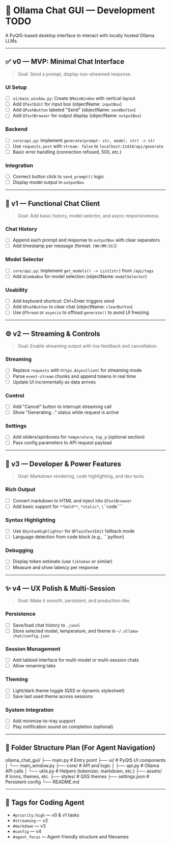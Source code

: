 # 🧠 Ollama Chat GUI — Development TODO

A PyQt5-based desktop interface to interact with locally hosted Ollama LLMs.

---

## ✅ v0 — MVP: Minimal Chat Interface
> Goal: Send a prompt, display non-streamed response.

### UI Setup
- [ ] `ui/main_window.py`: Create `QMainWindow` with vertical layout
- [ ] Add `QTextEdit` for input box (objectName: `inputBox`)
- [ ] Add `QPushButton` labeled "Send" (objectName: `sendButton`)
- [ ] Add `QTextBrowser` for output display (objectName: `outputBox`)

### Backend
- [ ] `core/api.py`: Implement `generate(prompt: str, model: str) -> str`
- [ ] Use `requests.post` with `stream: false` to `localhost:11434/api/generate`
- [ ] Basic error handling (connection refused, 500, etc.)

### Integration
- [ ] Connect button click to `send_prompt()` logic
- [ ] Display model output in `outputBox`

---

## 🚀 v1 — Functional Chat Client
> Goal: Add basic history, model selector, and async responsiveness.

### Chat History
- [ ] Append each prompt and response to `outputBox` with clear separators
- [ ] Add timestamp per message (format: `[HH:MM:SS]`)

### Model Selector
- [ ] `core/api.py`: Implement `get_models() -> List[str]` from `/api/tags`
- [ ] Add `QComboBox` for model selection (objectName: `modelSelector`)

### Usability
- [ ] Add keyboard shortcut: Ctrl+Enter triggers send
- [ ] Add `QPushButton` to clear chat (objectName: `clearButton`)
- [ ] Use `QThread` or `asyncio` to offload `generate()` to avoid UI freezing

---

## ⚙️ v2 — Streaming & Controls
> Goal: Enable streaming output with live feedback and cancellation.

### Streaming
- [ ] Replace `requests` with `httpx.AsyncClient` for streaming mode
- [ ] Parse `event-stream` chunks and append tokens in real time
- [ ] Update UI incrementally as data arrives

### Control
- [ ] Add "Cancel" button to interrupt streaming call
- [ ] Show "Generating..." status while request is active

### Settings
- [ ] Add sliders/spinboxes for `temperature`, `top_p` (optional section)
- [ ] Pass config parameters to API request payload

---

## 🧠 v3 — Developer & Power Features
> Goal: Markdown rendering, code highlighting, and dev tools.

### Rich Output
- [ ] Convert markdown to HTML and inject into `QTextBrowser`
- [ ] Add basic support for `**bold**`, `*italic*`, `\`\`\`code\`\`\``

### Syntax Highlighting
- [ ] Use `QSyntaxHighlighter` for `QPlainTextEdit` fallback mode
- [ ] Language detection from code block (e.g., ```python)

### Debugging
- [ ] Display token estimate (use `tiktoken` or similar)
- [ ] Measure and show latency per response

---

## ✨ v4 — UX Polish & Multi-Session
> Goal: Make it smooth, persistent, and production-like.

### Persistence
- [ ] Save/load chat history to `.jsonl`
- [ ] Store selected model, temperature, and theme in `~/.ollama-chat/config.json`

### Session Management
- [ ] Add tabbed interface for multi-model or multi-session chats
- [ ] Allow renaming tabs

### Theming
- [ ] Light/dark theme toggle (QSS or dynamic stylesheet)
- [ ] Save last used theme across sessions

### System Integration
- [ ] Add minimize-to-tray support
- [ ] Play notification sound on completion (optional)

---

## 📁 Folder Structure Plan (For Agent Navigation)

ollama_chat_gui/
├── main.py # Entry point
├── ui/ # PyQt5 UI components
│ └── main_window.py
├── core/ # API and logic
│ ├── api.py # Ollama API calls
│ └── utils.py # Helpers (tokenizer, markdown, etc.)
├── assets/ # Icons, themes, etc.
├── styles/ # QSS themes
├── settings.json # Persistent config
└── README.md


---

## 🔖 Tags for Coding Agent
- `#priority:high` — v0 & v1 tasks
- `#streaming` — v2
- `#markdown` — v3
- `#config` — v4
- `#agent_focus` — Agent-friendly structure and filenames
